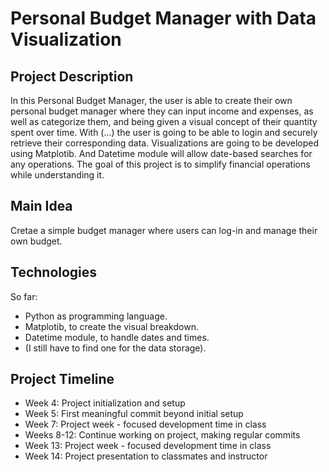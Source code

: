 # Personal Budget Manager with Data Visualization
## Project Description
In this Personal Budget Manager, the user is able to create their own personal budget manager where they can input income and expenses, as well as categorize them, and being given a visual concept of their quantity spent over time. With (...) the user is going to be able to login and securely retrieve their corresponding data. Visualizations are going to be developed using Matplotib. And Datetime module will allow date-based searches for any operations. The goal of this project is to simplify financial operations while understanding it.
## Main Idea
Cretae a simple budget manager where users can log-in and manage their own budget.
## Technologies
So far:
- Python as programming language.
- Matplotib, to create the visual breakdown.
- Datetime module, to handle dates and times.
- (I still have to find one for the data storage).
## Project Timeline
- Week 4: Project initialization and setup
- Week 5: First meaningful commit beyond initial setup
- Week 7: Project week - focused development time in class
- Weeks 8-12: Continue working on project, making regular commits
- Week 13: Project week - focused development time in class
- Week 14: Project presentation to classmates and instructor
